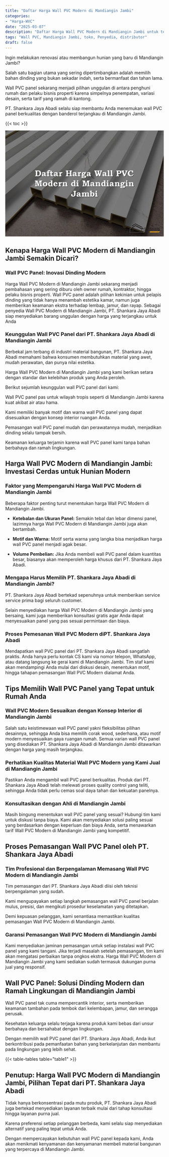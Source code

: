 ```yaml
---
title: "Daftar Harga Wall PVC Modern di Mandiangin Jambi"
categories: 
- "Harga-WVC"
date: "2025-03-07"
description: "Daftar Harga Wall PVC Modern di Mandiangin Jambi untuk tempat tinggal, perkantoran, dan ritel. Produk unggulan, pilihan motif, variasi warna menarik, beserta servis pemasangan oleh tim berpengalaman dan jaminan resmi!|Layanan distribusi Wall PVC Modern di Mandiangin Jambi untuk kebutuhan hunian, kantor, atau toko, dengan panel berkualitas dan penempatan oleh teknisi ahli serta garansi resmi.|Alternatif Wall PVC Modern di Mandiangin Jambi yang terbukti bagi tempat tinggal, perkantoran, dan ritel, bersama material unggulan dan penempatan oleh teknisi berpengalaman dan garansi resmi.|Penyediaan Wall PVC Modern di Mandiangin Jambi bagi tempat tinggal, kantor, dan ritel, beserta panel terbaik dan penempatan ditangani oleh tenaga ahli berpengalaman, dilengkapi dengan jaminan resmi.}"
tags: "Wall PVC, Mandiangin Jambi, toko, Penyedia, distributor"
draft: false
---
```


Ingin melakukan renovasi atau membangun hunian yang baru di Mandiangin Jambi?

Salah satu bagian utama yang sering dipertimbangkan adalah memilih bahan dinding yang bukan sekadar indah, serta bermanfaat dan tahan lama.

Wall PVC panel sekarang menjadi pilihan unggulan di antara penghuni rumah dan pelaku bisnis properti karena simpelnya penempatan, variasi desain, serta tarif yang ramah di kantong.

PT. Shankara Jaya Abadi selalu siap membantu Anda menemukan wall PVC panel berkualitas dengan banderol terjangkau di Mandiangin Jambi.

{{< toc >}}

![Daftar Harga Wall PVC Modern di Mandiangin Jambi](/images/Harga-WVC/Daftar-Harga-Wall-PVC-Modern-di-Mandiangin-Jambi.png)


## Kenapa Harga Wall PVC Modern di Mandiangin Jambi Semakin Dicari?

### Wall PVC Panel: Inovasi Dinding Modern

Harga Wall PVC Modern di Mandiangin Jambi sekarang menjadi pembahasan yang sering diburu oleh owner rumah, kontraktor, hingga pelaku bisnis properti. Wall PVC panel adalah pilihan kekinian untuk pelapis dinding yang tidak hanya menambah estetika kamar, namun juga memberikan keamanan ekstra terhadap lembap, jamur, dan rayap. Sebagai penyedia Wall PVC Modern di Mandiangin Jambi, PT. Shankara Jaya Abadi siap menyediakan barang unggulan dengan harga yang terjangkau untuk Anda

### Keunggulan Wall PVC Panel dari PT. Shankara Jaya Abadi di Mandiangin Jambi

Berbekal jam terbang di industri material bangunan, PT. Shankara Jaya Abadi memahami bahwa konsumen membutuhkan material yang awet, mudah perawatan, dan punya nilai estetika.

Harga Wall PVC Modern di Mandiangin Jambi yang kami berikan setara dengan standar dan kelebihan produk yang Anda peroleh.

Berikut sejumlah keunggulan wall PVC panel dari kami:

Wall PVC panel pas untuk wilayah tropis seperti di Mandiangin Jambi karena kuat akibat air atau hama.

Kami memiliki banyak motif dan warna wall PVC panel yang dapat disesuaikan dengan konsep interior ruangan Anda.

Pemasangan wall PVC panel mudah dan perawatannya mudah, menjadikan dinding selalu tampak bersih.

Keamanan keluarga terjamin karena wall PVC panel kami tanpa bahan berbahaya dan ramah lingkungan.

## Harga Wall PVC Modern di Mandiangin Jambi: Investasi Cerdas untuk Hunian Modern

### Faktor yang Mempengaruhi Harga Wall PVC Modern di Mandiangin Jambi

Beberapa faktor penting turut menentukan harga Wall PVC Modern di Mandiangin Jambi.

- **Ketebalan dan Ukuran Panel:** Semakin tebal dan lebar dimensi panel, lazimnya harga Wall PVC Modern di Mandiangin Jambi juga akan bertambah.

- **Motif dan Warna:** Motif serta warna yang langka bisa menjadikan harga wall PVC panel menjadi agak besar.

- **Volume Pembelian:** Jika Anda membeli wall PVC panel dalam kuantitas besar, biasanya akan memperoleh harga khusus dari PT. Shankara Jaya Abadi.

### Mengapa Harus Memilih PT. Shankara Jaya Abadi di Mandiangin Jambi?

PT. Shankara Jaya Abadi bertekad sepenuhnya untuk memberikan service service prima bagi seluruh customer.

Selain menyediakan harga Wall PVC Modern di Mandiangin Jambi yang bersaing, kami juga memberikan konsultasi gratis agar Anda dapat menyesuaikan panel yang pas sesuai permintaan dan biaya.

### Proses Pemesanan Wall PVC Modern diPT. Shankara Jaya Abadi

Mendapatkan wall PVC panel dari PT. Shankara Jaya Abadi sangatlah praktis. Anda hanya perlu kontak CS kami via nomor telepon, WhatsApp, atau datang langsung ke gerai kami di Mandiangin Jambi. Tim staf kami akan mendampingi Anda mulai dari diskusi desain, menentukan motif, hingga tahapan pemasangan Wall PVC Modern dialamat Anda.

## Tips Memilih Wall PVC Panel yang Tepat untuk Rumah Anda

### Wall PVC Modern Sesuaikan dengan Konsep Interior di Mandiangin Jambi

Salah satu keistimewaan wall PVC panel yakni fleksibilitas pilihan desainnya, sehingga Anda bisa memilih corak wood, sederhana, atau motif modern menyesuaikan gaya ruangan rumah. Semua varian wall PVC panel yang disediakan PT. Shankara Jaya Abadi di Mandiangin Jambi ditawarkan dengan harga yang masih terjangkau.

### Perhatikan Kualitas Material Wall PVC Modern yang Kami Jual di Mandiangin Jambi

Pastikan Anda mengambil wall PVC panel berkualitas. Produk dari PT. Shankara Jaya Abadi telah melewati proses quality control yang teliti, sehingga Anda tidak perlu cemas soal daya tahan dan kekuatan panelnya.

### Konsultasikan dengan Ahli di Mandiangin Jambi

Masih bingung menentukan wall PVC panel yang sesuai? Hubungi tim kami untuk diskusi tanpa biaya. Kami akan menyediakan solusi paling sesuai yang berdasarkan dengan keperluan dan biaya Anda, serta menawarkan tarif Wall PVC Modern di Mandiangin Jambi yang kompetitif.

## Proses Pemasangan Wall PVC Panel oleh PT. Shankara Jaya Abadi

### Tim Profesional dan Berpengalaman Memasang Wall PVC Modern di Mandiangin Jambi

Tim pemasangan dari PT. Shankara Jaya Abadi diisi oleh teknisi berpengalaman yang sudah.

Kami mengupayakan setiap langkah pemasangan wall PVC panel berjalan mulus, presisi, dan mengikuti prosedur keselamatan yang ditetapkan.

Demi kepuasan pelanggan, kami senantiasa memastikan kualitas pemasangan Wall PVC Modern di Mandiangin Jambi.

### Garansi Pemasangan Wall PVC Modern di Mandiangin Jambi

Kami menyediakan jaminan pemasangan untuk setiap instalasi wall PVC panel yang kami tangani. Jika terjadi masalah setelah pemasangan, tim kami akan mengatasi perbaikan tanpa ongkos ekstra. Harga Wall PVC Modern di Mandiangin Jambi yang kami sediakan sudah termasuk dukungan purna jual yang responsif.

## Wall PVC Panel: Solusi Dinding Modern dan Ramah Lingkungan di Mandiangin Jambi

Wall PVC panel tak cuma mempercantik interior, serta memberikan keamanan tambahan pada tembok dari kelembapan, jamur, dan serangga perusak.

Kesehatan keluarga selalu terjaga karena produk kami bebas dari unsur berbahaya dan bersahabat dengan lingkungan.

Dengan memilih wall PVC panel dari PT. Shankara Jaya Abadi, Anda ikut berkontribusi pada pemanfaatan bahan yang berkelanjutan dan membantu pada lingkungan yang lebih sehat.

{{< table-tables table="table1" >}}

## Penutup: Harga Wall PVC Modern di Mandiangin Jambi, Pilihan Tepat dari PT. Shankara Jaya Abadi

Tidak hanya berkonsentrasi pada mutu produk, PT. Shankara Jaya Abadi juga bertekad menyediakan layanan terbaik mulai dari tahap konsultasi hingga layanan purna jual.

Karena preferensi setiap pelanggan berbeda, kami selalu siap menyediakan alternatif yang paling tepat untuk Anda.

Dengan mempercayakan kebutuhan wall PVC panel kepada kami, Anda akan menikmati kenyamanan dan kenyamanan membeli material bangunan yang terpercaya di Mandiangin Jambi.